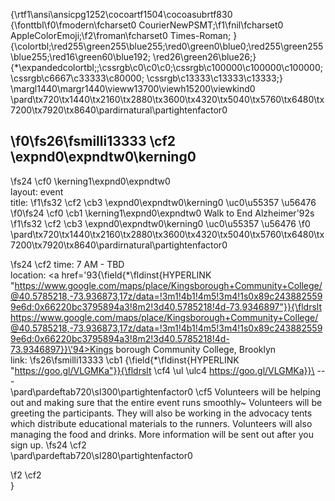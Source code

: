 {\rtf1\ansi\ansicpg1252\cocoartf1504\cocoasubrtf830
{\fonttbl\f0\fmodern\fcharset0 CourierNewPSMT;\f1\fnil\fcharset0 AppleColorEmoji;\f2\froman\fcharset0 Times-Roman;
}
{\colortbl;\red255\green255\blue255;\red0\green0\blue0;\red255\green255\blue255;\red16\green60\blue192;
\red26\green26\blue26;}
{\*\expandedcolortbl;;\cssrgb\c0\c0\c0;\cssrgb\c100000\c100000\c100000;\cssrgb\c6667\c33333\c80000;
\cssrgb\c13333\c13333\c13333;}
\margl1440\margr1440\vieww13700\viewh15200\viewkind0
\pard\tx720\tx1440\tx2160\tx2880\tx3600\tx4320\tx5040\tx5760\tx6480\tx7200\tx7920\tx8640\pardirnatural\partightenfactor0

\f0\fs26\fsmilli13333 \cf2 \expnd0\expndtw0\kerning0
---
\fs24 \cf0 \kerning1\expnd0\expndtw0 \
layout: event\
title: 
\f1\fs32 \cf2 \cb3 \expnd0\expndtw0\kerning0
\uc0\u55357 \u56476 
\f0\fs24 \cf0 \cb1 \kerning1\expnd0\expndtw0 Walk to End Alzheimer\'92s
\f1\fs32 \cf2 \cb3 \expnd0\expndtw0\kerning0
\uc0\u55357 \u56476 
\f0 \
\pard\tx720\tx1440\tx2160\tx2880\tx3600\tx4320\tx5040\tx5760\tx6480\tx7200\tx7920\tx8640\pardirnatural\partightenfactor0

\fs24 \cf2 time: 7 AM - TBD\
location:  <a href=\'93{\field{\*\fldinst{HYPERLINK "https://www.google.com/maps/place/Kingsborough+Community+College/@40.5785218,-73.936873,17z/data=!3m1!4b1!4m5!3m4!1s0x89c2438825599e6d:0x66220bc3795894a3!8m2!3d40.5785218!4d-73.9346897"}}{\fldrslt https://www.google.com/maps/place/Kingsborough+Community+College/@40.5785218,-73.936873,17z/data=!3m1!4b1!4m5!3m4!1s0x89c2438825599e6d:0x66220bc3795894a3!8m2!3d40.5785218!4d-73.9346897}}\'94>Kings borough Community College</a>, Brooklyn\
link:
\fs26\fsmilli13333 \cb1  {\field{\*\fldinst{HYPERLINK "https://goo.gl/VLGMKa"}}{\fldrslt \cf4 \ul \ulc4 https://goo.gl/VLGMKa}}\
---\
\pard\pardeftab720\sl300\partightenfactor0
\cf5 Volunteers will be helping out and making sure that the entire event runs smoothly~ Volunteers will be greeting the participants. They will also be working in the advocacy tents which distribute educational materials to the runners. Volunteers will also managing the food and drinks. More information will be sent out after you sign up. 
\fs24 \cf2 \
\pard\pardeftab720\sl280\partightenfactor0

\f2 \cf2 \
}